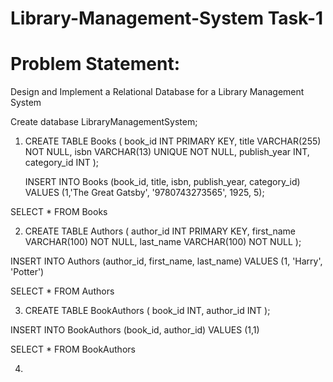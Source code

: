 # Library-Management-System Task-1
# Problem Statement:
Design and Implement a Relational Database for a Library Management System

Create database LibraryManagementSystem;

1. CREATE TABLE Books (
    book_id INT PRIMARY KEY,
    title VARCHAR(255) NOT NULL,
    isbn VARCHAR(13) UNIQUE NOT NULL,
    publish_year INT,
    category_id INT
    );
    
    INSERT INTO Books (book_id, title, isbn, publish_year, category_id)
    VALUES (1,'The Great Gatsby', '9780743273565', 1925, 5);

SELECT * FROM Books

2. CREATE TABLE Authors (
    author_id INT PRIMARY KEY,
    first_name VARCHAR(100) NOT NULL,
    last_name VARCHAR(100) NOT NULL
);

INSERT INTO Authors (author_id, first_name, last_name)
VALUES (1, 'Harry', 'Potter')

SELECT * FROM Authors

3. CREATE TABLE BookAuthors (
    book_id INT,
    author_id INT
    );
    
INSERT INTO BookAuthors (book_id, author_id)
VALUES (1,1)

SELECT * FROM BookAuthors

4. 



